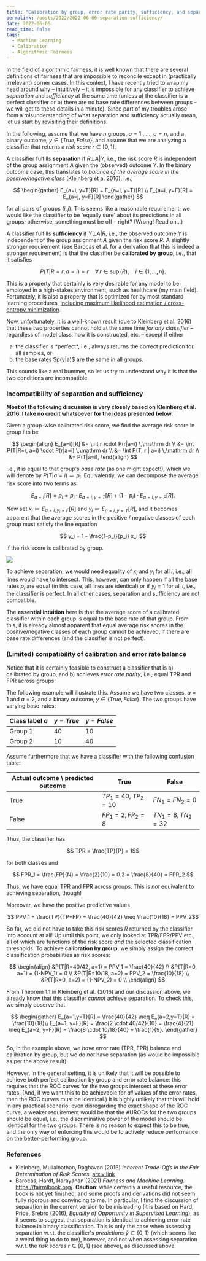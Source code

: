 ```yaml
---
title: "Calibration by group, error rate parity, sufficiency, and separation"
permalink: /posts/2022/2022-06-06-separation-sufficiency/
date: 2022-06-06
read_time: False
tags:
  - Machine Learning
  - Calibration
  - Algorithmic Fairness
---
```


In the field of algorithmic fairness, it is well known that there are several definitions of fairness that are impossible to reconcile except in (practically irrelevant) corner cases.
In this context, I have recently tried to wrap my head around why – intuitively – it is impossible for any classifier to achieve *separation* and *sufficiency* at the same time (unless a) the classifier is a perfect classifier or b) there are no base rate differences between groups – we will get to these details in a minute).
Since part of my troubles arose from a misunderstanding of what separation and sufficiency actually mean, let us start by revisiting their definitions.

In the following, assume that we have $n$ groups, $a=1$ , ..., $a=n$, and a binary outcome, $y\in \{True, False\}$, and assume that we are analyzing a classifier that returns a *risk score* $r\in [0, 1]$. 

A classifier fulfills **separation** if $R⊥A | Y$, i.e., the risk score $R$ is independent of the group assignment $A$ given the (observed) outcome $Y$.
In the binary outcome case, this translates to *balance of the average score in the positive/negative class* (Kleinberg et a. 2016), i.e.,

$$
\begin{gather}
E_{a=i, y=T}[R] = E_{a=j, y=T}[R] \\
E_{a=i, y=F}[R] = E_{a=j, y=F}[R]
\end{gather}
$$

for all pairs of groups $(i,j)$.
This seems like a reasonable requirement: we would like the classifier to be 'equally sure' about its predictions in all groups; otherwise, something must be off – right? (Wrong! Read on...)

A classifier fulfills **sufficiency** if $Y⊥A | R$, i.e., the observed outcome $Y$ is independent of the group assignment $A$ given the risk score $R$.
A slightly stronger requirement (see Barocas et al. for a derivation that this is indeed a stronger requirement) is that the classifier be **calibrated by group**, i.e., that it satisfies

$$
P(T|R=r, a=i) = r \quad \forall\, r \in \mathop{supp_i}(R), \quad i \in \{1, \ldots, n\}.
$$

This is a property that certainly is very desirable for any model to be employed in a high-stakes environment, such as healthcare (my main field).
Fortunately, it is also a property that is optimized for by most standard learning procedures, [including maximum likelihood estimation / cross-entropy minimization](https://e-pet.github.io/posts/2022/2022-04-03-maximum-likelihood/).

Now, unfortunately, it is a well-known result (due to Kleinberg et al. 2016) that these two properties cannot hold at the same time *for any classifier* – regardless of model class, how it is constructed, etc. – except if either
<ol type="a">
  <li>the classifier is *perfect*, i.e., always returns the correct prediction for all samples, or</li>
  <li>the base rates $p(y|a)$ are the same in all groups.</li>
</ol>
This sounds like a real bummer, so let us try to understand why it is that the two conditions are incompatible.

### Incompatibility of separation and sufficiency
**Most of the following discussion is very closely based on Kleinberg et al. 2016. I take no credit whatsoever for the ideas presented below.**

Given a group-wise calibrated risk score, we find the average risk score in group $i$ to be

$$
\begin{align}
E_{a=i}[R] &= \int r \cdot P(r|a=i) \,\mathrm dr \\
&= \int P(T|R=r, a=i) \cdot P(r|a=i) \,\mathrm dr \\
&= \int P(T, r | a=i) \,\mathrm dr \\
&= P(T|a=i),
\end{align}
$$

i.e., it is equal to that group's _base rate_ (as one might expect!), which we will denote by $P(T|a=i) \eqqcolon p_i$.
Equivalently, we can decompose the average risk score into two terms as

$$
E_{a=i}[R] = p_i = p_i \cdot E_{a=i, y=T}[R] + (1-p_i) \cdot E_{a=i, y=F}[R].
$$

Now set $x_i\coloneqq E_{a=i, y_i=F}[R]$ and $y_i \coloneqq E_{a=i, y=T}[R]$, and it becomes apparent that the average scores in the positive / negative classes of each group must satisfy the line equation

$$
	y_i = 1 - \frac{1-p_i}{p_i} x_i
$$

if the risk score is calibrated by group.

![](2022-01-19-Separation-sufficiency.png)

To achieve separation, we would need equality of $x_i$ and $y_i$ for all $i$, i.e., all lines would have to intersect.
This, however, can only happen if all the base rates $p_i$ are equal (in this case, all lines are identical) or if $y_i=1$ for all $i$, i.e., the classifier is perfect.
In all other cases, separation and sufficiency are not compatible.

The **essential intuition** here is that the average score of a calibrated classifier within each group is equal to the base rate of that group.
From this, it is already almost apparent that equal average risk scores in the positive/negative classes of each group cannot be achieved, if there are base rate differences (and the classifier is not perfect).


### (Limited) compatibility of calibration and error rate balance
Notice that it is certainly feasible to construct a classifier that is 
a) calibrated by group, and
b) achieves *error rate parity*, i.e., equal TPR and FPR across groups!

The following example will illustrate this.
Assume we have two classes, $a=1$ and $a=2$, and a binary outcome, $y\in \{True, False\}$. The two groups have varying base-rates:
 
Class label $a$ |  $y=True$ | $y=False$
--------- |  - | -
  Group 1  | 40 | 10
  Group 2  | 10 | 40

Assume furthermore that we have a classifier with the following confusion table:

Actual outcome \ predicted outcome | True | False
---- | ----- | ----
True | $TP_1=40$, $TP_2=10$ | $FN_1=FN_2=0$
False | $FP_1=2, FP_2=8$ | $TN_1=8, TN_2=32$

Thus, the classifier has

$$ TPR = \frac{TP}{P} = 1$$

for both classes and

$$ FPR_1 = \frac{FP}{N} = \frac{2}{10} = 0.2 = \frac{8}{40} = FPR_2.$$

Thus, we have equal TPR and FPR across groups.
This is *not* equivalent to achieving separation, though!

Moreover, we have the positive predictive values

$$ PPV_1 = \frac{TP}{TP+FP} = \frac{40}{42} \neq \frac{10}{18} = PPV_2$$

So far, we did not have to take this risk scores $R$ returned by the classifier into account at all!
Up until this point, we only looked at TPR/FPR/PPV etc., all of which are functions of the risk score _and_ the selected classification thresholds.
To achieve **calibration by group**, we simply assign the correct classification probabilities as risk scores:

$$
\begin{align}
&P(T|R=40/42, a=1) = PPV_1 = \frac{40}{42} \\
&P(T|R=0, a=1) = (1-NPV_1) = 0 \\
&P(T|R=10/18, a=2) = PPV_2 = \frac{10}{18} \\
&P(T|R=0, a=2) = (1-NPV_2) = 0 \\
\end{align}
$$

From Theorem 1.1 in Kleinberg et al. (2016) and our discussion above, we already know that this classifier *cannot* achieve separation. To check this, we simply observe that

$$
\begin{gather}
E_{a=1,y=T}[R] = \frac{40}{42} \neq E_{a=2,y=T}[R] = \frac{10}{18}\\
E_{a=1, y=F}[R] = \frac{2 \cdot 40/42}{10} = \frac{4}{21} \neq E_{a=2, y=F}[R] = \frac{8 \cdot 10/18}{40} = \frac{1}{9}.
\end{gather}
$$

So, in the example above, we *have* error rate (TPR, FPR) balance and calibration by group, but we do *not* have separation (as would be impossible as per the above result).

However, in the general setting, it is unlikely that it will be possible to achieve both perfect calibration by group and error rate balance:
this requires that the ROC curves for the two groups intersect at these error rates.
(And, if we want this to be achievable for _all_ values of the error rates, then the ROC curves must be identical.)
It is highly unlikely that this will hold in any practical scenario:
even disregarding the exact shape of the ROC curve, a weaker requirement would be that the AUROCs for the two groups should be equal, i.e., the discriminative power of the model should be identical for the two groups.
There is no reason to expect this to be true, and the only way of enforcing this would be to actively reduce performance on the better-performing group.

### References
- Kleinberg, Mullainathan, Raghavan (2016) *Inherent Trade-Offs in the Fair Determination of Risk Scores.* [arxiv link](http://arxiv.org/abs/1609.05807v2)
- Barocas, Hardt, Narayanan (2021) *Fairness and Machine Learning*. <https://fairmlbook.org/>. **Caution**: while certainly a useful resource, the book is not yet finished, and some proofs and derivations did not seem fully rigorous and convincing to me. In particular, I find the discussion of separation in the current version to be misleading (it is based on Hard, Price, Srebro (2016), *Equality of Opportunity in Supervised Learning*), as it seems to suggest that separation is identical to achieving error rate balance in binary classification. This is only the case when assessing separation w.r.t. the classifier's _predictions_ $\hat{y}\in\{0,1\}$ (which seems like a weird thing to do to me), however, and not when assessing separation w.r.t. the _risk scores_ $r\in [0,1]$ (see above), as discussed above.

-----
